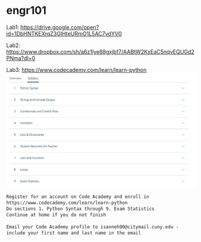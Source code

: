 # engr101

Lab1: https://drive.google.com/open?id=1DbHNTKEXrqZ3GlHteURmO1L5AC7vdYV0

Lab2: https://www.dropbox.com/sh/a6z1lye88gxjbf7/AABtW2KxEaC5nqvEQUGd2PNma?dl=0

Lab3: https://www.codecademy.com/learn/learn-python
![](https://github.com/isatou/engr101/blob/master/Screen%20Shot%202018-05-03%20at%2011.33.43%20AM.png)

    Register for an account on Code Academy and enroll in https://www.codecademy.com/learn/learn-python
    Do sections 1. Python Syntax through 9. Exam Statistics
    Continue at home if you do not finish
    
    Email your Code Academy profile to isanneh00@citymail.cuny.edu - include your first name and last name in the email
